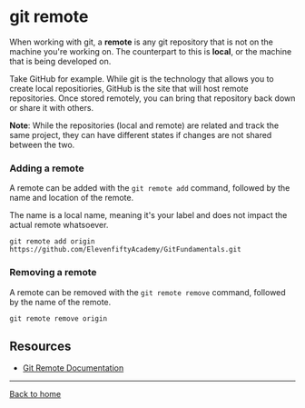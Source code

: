 # git remote

When working with git, a **remote** is any git repository that is
not on the machine you're working on. The counterpart to this is
**local**, or the machine that is being developed on.

Take GitHub for example. While git is the technology that allows
you to create local repositiories, GitHub is the site that will
host remote repositories. Once stored remotely, you can bring
that repository back down or share it with others.

**Note**: While the repositories (local and remote) are related
and track the same project, they can have different states if 
changes are not shared between the two.

### Adding a remote

A remote can be added with the `git remote add` command, followed
by the name and location of the remote. 

The name is a local name, meaning it's your label and does not
impact the actual remote whatsoever.

```
git remote add origin 
https://github.com/ElevenfiftyAcademy/GitFundamentals.git
```

### Removing a remote

A remote can be removed with the `git remote remove` command,
followed by the name of the remote.

```
git remote remove origin
```

## Resources 

- [Git Remote Documentation](https://git-scm.com/docs/git-remote)

---

[Back to home](../README.md)
